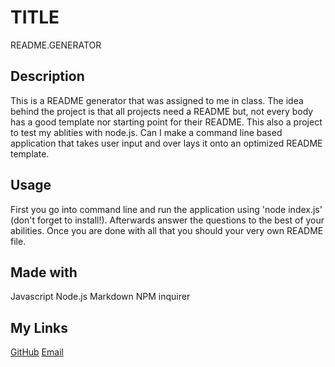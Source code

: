 # TITLE
README.GENERATOR

## Description
This is a README generator that was assigned to me in class. The idea behind the project is that all projects need a README but, not every body has a good template nor starting point for their README. This also a project to test my ablities with node.js. Can I make a command line based application that takes user input and over lays it onto an optimized README template.

## Usage
First you go into command line and run the application using 'node index.js' (don't forget to install!). Afterwards answer the questions to the best of your abilities. Once you are done with all that you should your very own README file.

## Made with
Javascript
Node.js
Markdown
NPM 
inquirer

## My Links
[GitHub](https://github.com/jcant770)
[Email](cantoj515@gmail.com)